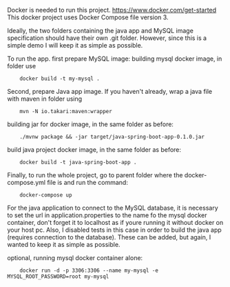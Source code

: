 Docker is needed to run this project. https://www.docker.com/get-started
This docker project uses Docker Compose file version 3.

Ideally, the two folders containing the java app and MySQL image specification should have their own .git folder. However, since this is a simple demo I will keep it as simple as possible.

To run the app. first prepare MySQL image:
building mysql docker image, in </my-mysql> folder use
        
        docker build -t my-mysql .

Second, prepare Java app image. If you haven't already, wrap a java file with maven in </thymeleaf-list-db> folder using
    
        mvn -N io.takari:maven:wrapper  

building jar for docker image, in the same folder as before:
        
        ./mvnw package && -jar target/java-spring-boot-app-0.1.0.jar

build java project docker image, in the same folder as before:

        docker build -t java-spring-boot-app . 
        
Finally, to run the whole project, go to parent folder where the docker-compose.yml file is and run the command:

        docker-compose up
        

For the java application to connect to the MySQL database, it is necessary to set the url in application.properties to the name fo the mysql docker container, don't forget it to localhost as if youre running it without docker on your host pc. Also, I disabled tests in this case in order to build the java app (requires connection to the database). These can be added, but again, I wanted to keep it as simple as possible.
        
 
optional, running mysql docker container alone:

        docker run -d -p 3306:3306 --name my-mysql -e MYSQL_ROOT_PASSWORD=root my-mysql
